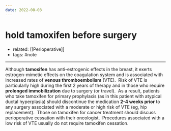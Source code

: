 ```yaml
---
date: 2022-08-03
---
```


# hold tamoxifen before surgery

- related: [[Perioperative]]
- tags: #note
---

Although **tamoxifen** has anti-estrogenic effects in the breast, it exerts estrogen-mimetic effects on the coagulation system and is associated with increased rates of **venous thromboembolism** (VTE).  Risk of VTE is particularly high during the first 2 years of therapy and in those who require **prolonged immobilization** due to surgery (or travel).  As a result, patients who take tamoxifen for primary prophylaxis (as in this patient with atypical ductal hyperplasia) should discontinue the medication **2-4 weeks prior** to any surgery associated with a moderate or high risk of VTE (eg, hip replacement).  Those on tamoxifen for cancer treatment should discuss perioperative cessation with their oncologist.  Procedures associated with a low risk of VTE usually do not require tamoxifen cessation.
